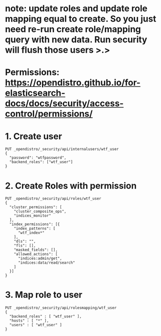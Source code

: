 # note: update roles and update role mapping equal to create. So you just need re-run create role/mapping query with new data. Run security will flush those users >.>
# Permissions: https://opendistro.github.io/for-elasticsearch-docs/docs/security/access-control/permissions/

# 1. Create user
```
PUT _opendistro/_security/api/internalusers/wtf_user
{
  "password": "wtfpassword",
  "backend_roles": ["wtf_user"]
}
```

# 2. Create Roles with permission
```
PUT _opendistro/_security/api/roles/wtf_user
{
  "cluster_permissions": [
    "cluster_composite_ops",
    "indices_monitor"
  ],
  "index_permissions": [{
    "index_patterns": [
      "wtf_index*"
    ],
    "dls": "",
    "fls": [],
    "masked_fields": [],
    "allowed_actions": [
      "indices:admin/get",
      "indices:data/read/search"
    ]
  }]
}
```

# 3. Map role to user
```
PUT _opendistro/_security/api/rolesmapping/wtf_user
{
  "backend_roles" : [ "wtf_user" ],
  "hosts" : [ "*" ],
  "users" : [ "wtf_user" ]
}
```
